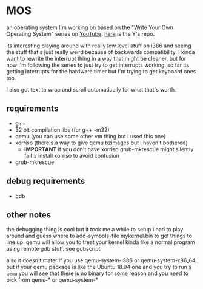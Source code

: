 # MOS
an operating system I'm working on based on the "Write Your Own Operating System"
series on [YouTube](https://www.youtube.com/watch?v=1rnA6wpF0o4&list=PLHh55M_Kq4OApWScZyPl5HhgsTJS9MZ6M).
[here](https://github.com/AlgorithMan-de/wyoos) is the Y's repo.

its interesting playing around with really low level stuff on i386 and seeing the stuff
that's just really weird because of backwards compatibility. I kinda want to rewrite the
interrupt thing in a way that might be cleaner, but for now I'm following the series to
just try to get interrupts working. so far its getting interrupts for the hardware timer
but I'm trying to get keyboard ones too.

I also got text to wrap and scroll automatically for what that's worth.

## requirements
- g++
- 32 bit compilation libs (for g++ -m32)
- qemu (you can use some other vm thing but i used this one)
- xorriso (there's a way to give qemu bzimages but i haven't bothered)
  + __IMPORTANT__ if you don't have xorriso grub-mkrescue might silently fail :/
    install xorriso to avoid confusion
- grub-mkrescue

## debug requirements
- gdb

## other notes
the debugging thing is cool but it took me a while to setup
i had to play around and guess where to add-symbols-file mykernel.bin to get
things to line up. qemu will allow you to treat your kernel kinda like a normal program
using remote gdb stuff. see gdbscript

also it doesn't mater if you use qemu-system-i386 or qemu-system-x86_64, but if your
qemu package is like the Ubuntu 18.04 one and you try to run `$ qemu` you will see
that there is no binary for some reason and you need to pick from qemu-* or qemu-system-*